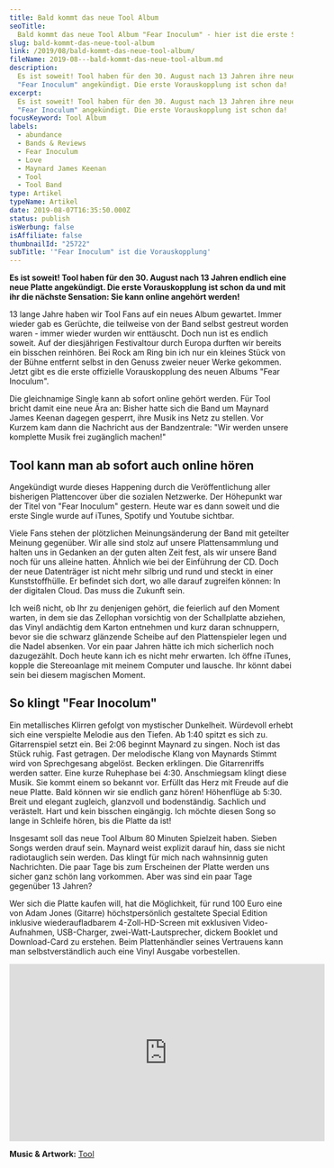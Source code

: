 ```yaml
---
title: Bald kommt das neue Tool Album
seoTitle:
  Bald kommt das neue Tool Album "Fear Inoculum" - hier ist die erste Single
slug: bald-kommt-das-neue-tool-album
link: /2019/08/bald-kommt-das-neue-tool-album/
fileName: 2019-08---bald-kommt-das-neue-tool-album.md
description:
  Es ist soweit! Tool haben für den 30. August nach 13 Jahren ihre neue Platte
  "Fear Inoculum" angekündigt. Die erste Vorauskopplung ist schon da!
excerpt:
  Es ist soweit! Tool haben für den 30. August nach 13 Jahren ihre neue Platte
  "Fear Inoculum" angekündigt. Die erste Vorauskopplung ist schon da!
focusKeyword: Tool Album
labels:
  - abundance
  - Bands & Reviews
  - Fear Inoculum
  - Love
  - Maynard James Keenan
  - Tool
  - Tool Band
type: Artikel
typeName: Artikel
date: 2019-08-07T16:35:50.000Z
status: publish
isWerbung: false
isAffiliate: false
thumbnailId: "25722"
subTitle: '"Fear Inoculum" ist die Vorauskopplung'
---
```


<strong>Es ist soweit! Tool haben für den 30. August nach 13 Jahren endlich eine
neue Platte angekündigt. Die erste Vorauskopplung ist schon da und mit ihr die
nächste Sensation: Sie kann online angehört werden!</strong>

13 lange Jahre haben wir Tool Fans auf ein neues Album gewartet. Immer wieder
gab es Gerüchte, die teilweise von der Band selbst gestreut worden waren - immer
wieder wurden wir enttäuscht. Doch nun ist es endlich soweit. Auf der
diesjährigen Festivaltour durch Europa durften wir bereits ein bisschen
reinhören. Bei Rock am Ring bin ich nur ein kleines Stück von der Bühne entfernt
selbst in den Genuss zweier neuer Werke gekommen. Jetzt gibt es die erste
offizielle Vorauskopplung des neuen Albums "Fear Inoculum".

Die gleichnamige Single kann ab sofort online gehört werden. Für Tool bricht
damit eine neue Ära an: Bisher hatte sich die Band um Maynard James Keenan
dagegen gesperrt, ihre Musik ins Netz zu stellen. Vor Kurzem kam dann die
Nachricht aus der Bandzentrale: "Wir werden unsere komplette Musik frei
zugänglich machen!"

## Tool kann man ab sofort auch online hören

Angekündigt wurde dieses Happening durch die Veröffentlichung aller bisherigen
Plattencover über die sozialen Netzwerke. Der Höhepunkt war der Titel von "Fear
Inoculum" gestern. Heute war es dann soweit und die erste Single wurde auf
iTunes, Spotify und Youtube sichtbar.

Viele Fans stehen der plötzlichen Meinungsänderung der Band mit geteilter
Meinung gegenüber. Wir alle sind stolz auf unsere Plattensammlung und halten uns
in Gedanken an der guten alten Zeit fest, als wir unsere Band noch für uns
alleine hatten. Ähnlich wie bei der Einführung der CD. Doch der neue Datenträger
ist nicht mehr silbrig und rund und steckt in einer Kunststoffhülle. Er befindet
sich dort, wo alle darauf zugreifen können: In der digitalen Cloud. Das muss die
Zukunft sein.

Ich weiß nicht, ob Ihr zu denjenigen gehört, die feierlich auf den Moment
warten, in dem sie das Zellophan vorsichtig von der Schallplatte abziehen, das
Vinyl andächtig dem Karton entnehmen und kurz daran schnuppern, bevor sie die
schwarz glänzende Scheibe auf den Plattenspieler legen und die Nadel absenken.
Vor ein paar Jahren hätte ich mich sicherlich noch dazugezählt. Doch heute kann
ich es nicht mehr erwarten. Ich öffne iTunes, kopple die Stereoanlage mit meinem
Computer und lausche. Ihr könnt dabei sein bei diesem magischen Moment.

## So klingt "Fear Inocolum"

Ein metallisches Klirren gefolgt von mystischer Dunkelheit. Würdevoll erhebt
sich eine verspielte Melodie aus den Tiefen. Ab 1:40 spitzt es sich zu.
Gitarrenspiel setzt ein. Bei 2:06 beginnt Maynard zu singen. Noch ist das Stück
ruhig. Fast getragen. Der melodische Klang von Maynards Stimmt wird von
Sprechgesang abgelöst. Becken erklingen. Die Gitarrenriffs werden satter. Eine
kurze Ruhephase bei 4:30. Anschmiegsam klingt diese Musik. Sie kommt einem so
bekannt vor. Erfüllt das Herz mit Freude auf die neue Platte. Bald können wir
sie endlich ganz hören! Höhenflüge ab 5:30. Breit und elegant zugleich,
glanzvoll und bodenständig. Sachlich und verästelt. Hart und kein bisschen
eingängig. Ich möchte diesen Song so lange in Schleife hören, bis die Platte da
ist!

Insgesamt soll das neue Tool Album 80 Minuten Spielzeit haben. Sieben Songs
werden drauf sein. Maynard weist explizit darauf hin, dass sie nicht
radiotauglich sein werden. Das klingt für mich nach wahnsinnig guten
Nachrichten. Die paar Tage bis zum Erscheinen der Platte werden uns sicher ganz
schön lang vorkommen. Aber was sind ein paar Tage gegenüber 13 Jahren?

Wer sich die Platte kaufen will, hat die Möglichkeit, für rund 100 Euro eine von
Adam Jones (Gitarre) höchstpersönlich gestaltete Special Edition inklusive
wiederaufladbarem 4-Zoll-HD-Screen mit exklusiven Video-Aufnahmen, USB-Charger,
zwei-Watt-Lautsprecher, dickem Booklet und Download-Card zu erstehen. Beim
Plattenhändler seines Vertrauens kann man selbstverständlich auch eine Vinyl
Ausgabe vorbestellen.

<iframe src="https://www.youtube.com/embed/q7DfQMPmJRI" width="560" height="315" frameborder="0" allowfullscreen="allowfullscreen"></iframe>

<strong>Music &amp; Artwork:</strong>
<a href="https://toolband.com/" target="_blank" rel="noopener">Tool</a>
